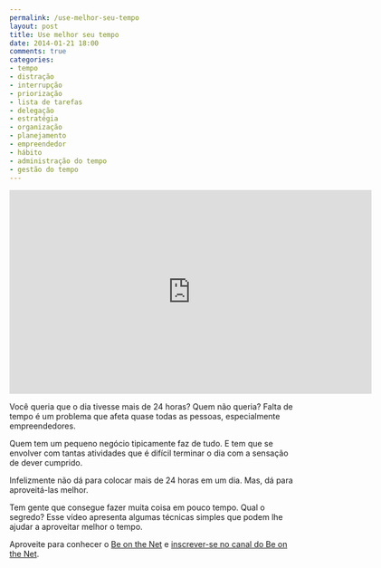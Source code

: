 ```yaml
---
permalink: /use-melhor-seu-tempo
layout: post
title: Use melhor seu tempo
date: 2014-01-21 18:00
comments: true
categories: 
- tempo
- distração
- interrupção
- priorização
- lista de tarefas
- delegação
- estratégia
- organização
- planejamento
- empreendedor
- hábito
- administração do tempo
- gestão do tempo
---
```

<iframe width="640" height="360" src="http://www.youtube.com/embed/i_xz84MyCNo" frameborder="0" allowfullscreen></iframe>

Você queria que o dia tivesse mais de 24 horas? Quem não queria? Falta de tempo é um problema que afeta quase todas as pessoas, especialmente empreendedores.

Quem tem um pequeno negócio tipicamente faz de tudo. E tem que se envolver com tantas atividades que é difícil terminar o dia com a sensação de dever cumprido.

Infelizmente não dá para colocar mais de 24 horas em um dia. Mas, dá para aproveitá-las melhor.

Tem gente que consegue fazer muita coisa em pouco tempo. Qual o segredo? Esse vídeo apresenta algumas técnicas simples que podem lhe ajudar a aproveitar melhor o tempo. 

Aproveite para conhecer o [Be on the Net][1] e [inscrever-se no canal do Be on the Net][2].

[1]: http://beonthe.net
[2]: http://www.youtube.com/subscription_center?add_user=beonthenetTV